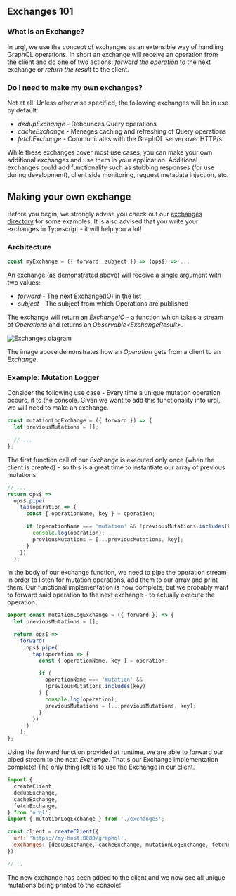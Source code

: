 ## Exchanges 101

### What is an Exchange?

In urql, we use the concept of exchanges as an extensible way of handling GraphQL operations. In short an exchange will receive an operation from the client and do one of two actions: _forward the operation_ to the next exchange or _return the result_ to the client.

### Do I need to make my own exchanges?

Not at all. Unless otherwise specified, the following exchanges will be in use by default:

- _dedupExchange_ - Debounces Query operations
- _cacheExchange_ - Manages caching and refreshing of Query operations
- _fetchExchange_ - Communicates with the GraphQL server over HTTP/s.

While these exchanges cover most use cases, you can make your own additional exchanges and use them in your application. Additional exchanges could add functionality such as stubbing responses (for use during development), client side monitoring, request metadata injection, etc.

## Making your own exchange

Before you begin, we strongly advise you check out our [exchanges directory](https://github.com/FormidableLabs/urql/tree/master/src/exchanges) for some examples. It is also advised that you write your exchanges in Typescript - it will help you a lot!

### Architecture

```js
const myExchange = ({ forward, subject }) => (ops$) => ...
```

An exchange (as demonstrated above) will receive a single argument with two values:

- _forward_ - The next Exchange(IO) in the list
- _subject_ - The subject from which Operations are published

The exchange will return an _ExchangeIO_ - a function which takes a stream of _Operations_ and returns an _Observable\<ExchangeResult\>_.

![Exchanges diagram](https://user-images.githubusercontent.com/10779424/49379718-b8ad5880-f707-11e8-874e-411e7a6486d5.png)

The image above demonstrates how an _Operation_ gets from a client to an _Exchange_.

### Example: Mutation Logger

Consider the following use case - Every time a unique mutation operation occurs, it to the console. Given we want to add this functionality into urql, we will need to make an exchange.

```jsx
const mutationLogExchange = ({ forward }) => {
  let previousMutations = [];

  // ...
};
```

The first function call of our _Exchange_ is executed only once (when the client is created) - so this is a great time to instantiate our array of previous mutations.

```jsx
// ...
return ops$ =>
  ops$.pipe(
    tap(operation => {
      const { operationName, key } = operation;

      if (operationName === 'mutation' && !previousMutations.includes(key)) {
        console.log(operation);
        previousMutations = [...previousMutations, key];
      }
    })
  );
```

In the body of our exchange function, we need to pipe the operation stream in order to listen for mutation operations, add them to our array and print them. Our functional implementation is now complete, but we probably want to forward said operation to the next exchange - to actually execute the operation.

```jsx
export const mutationLogExchange = ({ forward }) => {
  let previousMutations = [];

  return ops$ =>
    forward(
      ops$.pipe(
        tap(operation => {
          const { operationName, key } = operation;

          if (
            operationName === 'mutation' &&
            !previousMutations.includes(key)
          ) {
            console.log(operation);
            previousMutations = [...previousMutations, key];
          }
        })
      )
    );
};
```

Using the forward function provided at runtime, we are able to forward our piped stream to the next _Exchange_. That's our Exchange implementation complete! The only thing left is to use the Exchange in our client.

```jsx
import {
  createClient,
  dedupExchange,
  cacheExchange,
  fetchExchange,
} from 'urql';
import { mutationLogExchange } from './exchanges';

const client = createClient({
  url: 'https://my-host:8080/graphql',
  exchanges: [dedupExchange, cacheExchange, mutationLogExchange, fetchExchange],
});

// ..
```

The new exchange has been added to the client and we now see all unique mutations being printed to the console!
